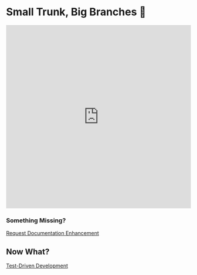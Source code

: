 # Small Trunk, Big Branches 🌲

<iframe width="100%" height="500" src="https://www.youtube.com/embed/H20UavKSsC8?si=LBtMMoDQTPpBfnBn" title="YouTube video player" frameborder="0" allow="accelerometer; autoplay; clipboard-write; encrypted-media; gyroscope; picture-in-picture; web-share" referrerpolicy="strict-origin-when-cross-origin" allowfullscreen></iframe>

### Something Missing?

<div class="grid-buttons">
    <a class="btn" href="https://forms.gle/2ZMtwUxg1egV8sHT8">Request Documentation Enhancement</a>
</div>

## Now What?

<div class="grid-buttons">
    <a class="btn" href="{{ '/ideology/tdd/' | url }}">Test-Driven Development</a>
</div>

